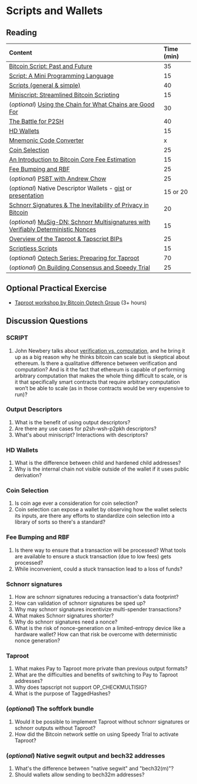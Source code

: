 # Scripts and Wallets

## Reading

| Content | Time \(min\) |
| :--- | :--- |
| [Bitcoin Script: Past and Future](https://btctranscripts.com/chaincode-labs/2020-04-08-john-newbery-contracts-in-bitcoin/) | 35 |
| [Script: A Mini Programming Language](https://learnmeabitcoin.com/technical/script) | 15 |
| [Scripts \(general & simple\)](https://btctranscripts.com/scalingbitcoin/tokyo-2018/edgedevplusplus/scripts-general-and-simple/) | 40 |
| [Miniscript: Streamlined Bitcoin Scripting](https://medium.com/blockstream/miniscript-bitcoin-scripting-3aeff3853620) | 15 |
| \(_optional_\) [Using the Chain for What Chains are Good For](https://btctranscripts.com/scalingbitcoin/stanford-2017/using-the-chain-for-what-chains-are-good-for/) | 30 |
| [The Battle for P2SH](https://bitcoinmagazine.com/technical/the-battle-for-p2sh-the-untold-story-of-the-first-bitcoin-war) | 40 |
| [HD Wallets](https://learnmeabitcoin.com/technical/hd-wallets) | 15 |
| [Mnemonic Code Converter](https://iancoleman.io/bip39/) | x |
| [Coin Selection](https://btctranscripts.com/scalingbitcoin/tokyo-2018/edgedevplusplus/coin-selection/) | 25 |
| [An Introduction to Bitcoin Core Fee Estimation](https://bitcointechtalk.com/an-introduction-to-bitcoin-core-fee-estimation-27920880ad0) | 15 |
| [Fee Bumping and RBF](https://github.com/bitcoinops/scaling-book/blob/add_rbf/1.fee_bumping/fee_bumping.md) | 25 |
| \(_optional_\) [PSBT with Andrew Chow](https://btctranscripts.com/sf-bitcoin-meetup/2019-03-15-partially-signed-bitcoin-transactions) | 25 |
| \(_optional_\) Native Descriptor Wallets - [gist](https://gist.github.com/achow101/94d889715afd49181f8efdca1f9faa25) or [presentation](https://btctranscripts.com/advancing-bitcoin/2020/2020-02-06-andrew-chow-descriptor-wallets/) | 15 or 20 |
| [Schnorr Signatures & The Inevitability of Privacy in Bitcoin](https://medium.com/digitalassetresearch/schnorr-signatures-the-inevitability-of-privacy-in-bitcoin-b2f45a1f7287) | 20 |
| \(_optional_\) [MuSig-DN: Schnorr Multisignatures with Verifiably Deterministic Nonces](https://medium.com/blockstream/musig-dn-schnorr-multisignatures-with-verifiably-deterministic-nonces-27424b5df9d6) | 15 |
| [Overview of the Taproot & Tapscript BIPs](https://bitcoinops.org/en/newsletters/2019/05/14/#overview-of-the-taproot--tapscript-proposed-bips) | 25 |
| [Scriptless Scripts](https://bitcoinmagazine.com/articles/scriptless-scripts-how-bitcoin-can-support-smart-contracts-without-smart-contracts) | 15 |
| \(_optional_\) [Optech Series: Preparing for Taproot](https://bitcoinops.org/en/preparing-for-taproot/) | 70 |
| \(_optional_\) [On Building Consensus and Speedy Trial](http://r6.ca/blog/20210615T191422Z.html) | 25 |

## Optional Practical Exercise

* [Taproot workshop by Bitcoin Optech Group](https://bitcoinops.org/en/schorr-taproot-workshop/) \(3+ hours\)

## Discussion Questions

### SCRIPT

1. John Newbery talks about [verification vs. computation](https://youtu.be/np-SCwkqVy4?t=934), and he bring it up as a big reason why he thinks bitcoin can scale but is skeptical about ethereum. Is there a qualitative difference between verification and computation? And is it the fact that ethereum is capable of performing arbitrary computation that makes the whole thing difficult to scale, or is it that specifically smart contracts that require arbitrary computation won’t be able to scale \(as in those contracts would be very expensive to run\)?

### Output Descriptors

1. What is the benefit of using output descriptors?
2. Are there any use cases for p2sh-wsh-p2pkh descriptors?
3. What's about miniscript? Interactions with descriptors?

### HD Wallets

1. What is the difference between child and hardened child addresses?
2. Why is the internal chain not visible outside of the wallet if it uses public derivation?

### Coin Selection

1. Is coin age ever a consideration for coin selection?
2. Coin selection can expose a wallet by observing how the wallet selects its inputs, are there any efforts to standardize coin selection into a library of sorts so there's a standard?

### Fee Bumping and RBF

1. Is there way to ensure that a transaction will be processed? What tools are available to ensure a stuck transaction \(due to low fees\) gets processed?
2. While inconvenient, could a stuck transaction lead to a loss of funds?

### Schnorr signatures

1. How are schnorr signatures reducing a transaction's data footprint?
2. How can validation of schnorr signatures be sped up?
3. Why may schnorr signatures incentivize multi-spender transactions?
4. What makes Schnorr signatures shorter?
5. Why do schnorr signatures need a nonce?
6. What is the risk of nonce-generation on a limited-entropy device like a hardware wallet? How can that risk be overcome with deterministic nonce generation?

### Taproot

1. What makes Pay to Taproot more private than previous output formats?
2. What are the difficulties and benefits of switching to Pay to Taproot addresses?
3. Why does tapscript not support OP\_CHECKMULTISIG?
4. What is the purpose of TaggedHashes?

### \(_optional_\) The softfork bundle

1. Would it be possible to implement Taproot without schnorr signatures or schnorr outputs without Taproot?
2. How did the Bitcoin network settle on using Speedy Trial to activate Taproot?

### \(_optional_\) Native segwit output and bech32 addresses

1. What's the difference between "native segwit" and "bech32\(m\)"?
2. Should wallets allow sending to bech32m addresses?


